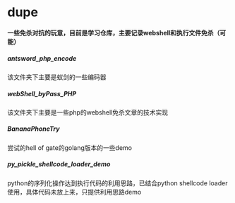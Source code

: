 # dupe
**一些免杀对抗的玩意，目前是学习仓库，主要记录webshell和执行文件免杀（可能）**



##### antsword_php_encode

该文件夹下主要是蚁剑的一些编码器

##### webShell_byPass_PHP

该文件夹下主要是一些php的webshell免杀文章的技术实现

##### BananaPhoneTry

尝试的hell of gate的golang版本的一些demo

##### py_pickle_shellcode_loader_demo

python的序列化操作达到执行代码的利用思路，已结合python shellcode loader使用，具体代码未放上来，只提供利用思路demo